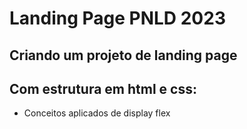 # Landing Page PNLD 2023
## Criando um projeto de landing page
## Com estrutura em html e css:
- Conceitos aplicados de display flex
